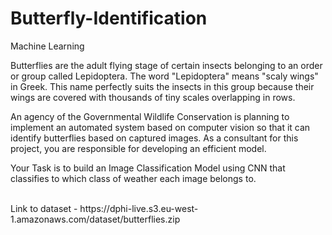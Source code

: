 # Butterfly-Identification
Machine Learning

Butterflies are the adult flying stage of certain insects belonging to an order or group called Lepidoptera. The word "Lepidoptera" means "scaly wings" in Greek. This name perfectly suits the insects in this group because their wings are covered with thousands of tiny scales overlapping in rows.
 
An agency of the Governmental Wildlife Conservation is planning to implement an automated system based on computer vision so that it can identify butterflies based on captured images. As a consultant for this project, you are responsible for developing an efficient model.
 
Your Task is to build an Image Classification Model using CNN that classifies to which class of weather  each image belongs to.

<br>
Link to dataset - https://dphi-live.s3.eu-west-1.amazonaws.com/dataset/butterflies.zip
